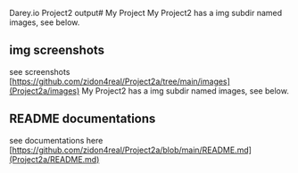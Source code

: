Darey.io Project2 output# My Project
My Project2 has a img subdir named images, see below.

## img screenshots
see screenshots [https://github.com/zidon4real/Project2a/tree/main/images](Project2a/images)
My Project2 has a img subdir named images, see below.
## README  documentations
see documentations here [https://github.com/zidon4real/Project2a/blob/main/README.md](Project2a/README.md)